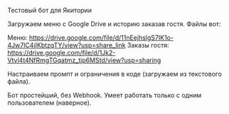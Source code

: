 Тестовый бот для Якитории

Загружаем меню с Google Drive  и историю заказав гостя.
Файлы вот:

Меню: https://drive.google.com/file/d/11nEejhslgS7IK1o-4Jw7lC4iIKbtzqTY/view?usp=share_link
Заказы гостя: https://drive.google.com/file/d/1Jk2-Vtvl4t4NfRmgTGqatmz_tjp6MStd/view?usp=sharing

Настраиваем промпт и ограничения в коде (загружаем из текстового файла).

Бот простейший, без Webhook. Умеет работать только с одним пользователем (наверное). 

